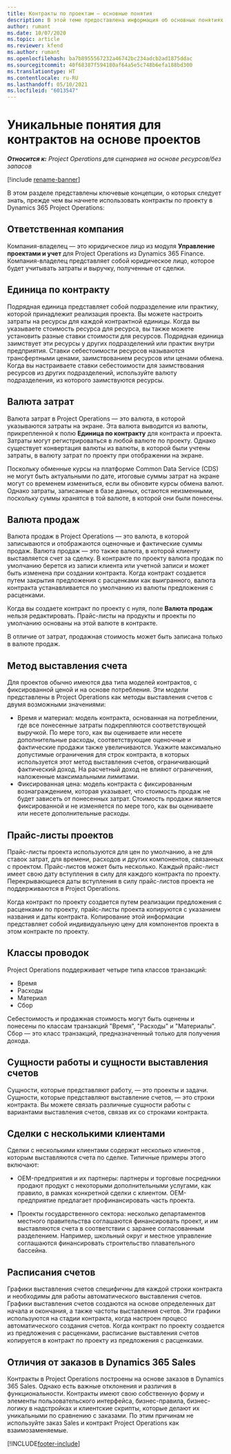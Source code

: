 ```yaml
---
title: Контракты по проектам — основные понятия
description: В этой теме предоставлена информация об основных понятиях контрактов по проектам в Project Operations.
author: rumant
ms.date: 10/07/2020
ms.topic: article
ms.reviewer: kfend
ms.author: rumant
ms.openlocfilehash: ba7b8955567232a46742bc234adcb2ad1875ddac
ms.sourcegitcommit: 40f68387f594180af64a5e5c748b6efa188bd300
ms.translationtype: HT
ms.contentlocale: ru-RU
ms.lasthandoff: 05/10/2021
ms.locfileid: "6013547"
---
```

# <a name="concepts-unique-to-project-based-contracts"></a>Уникальные понятия для контрактов на основе проектов

_**Относится к:** Project Operations для сценариев на основе ресурсов/без запасов_

[!include [rename-banner](~/includes/cc-data-platform-banner.md)]

В этом разделе представлены ключевые концепции, о которых следует знать, прежде чем вы начнете использовать контракты по проекту в Dynamics 365 Project Operations:

## <a name="owning-company"></a>Ответственная компания

Компания-владелец — это юридическое лицо из модуля **Управление проектами и учет** для Project Operations из Dynamics 365 Finance. Компания-владелец представляет собой юридическое лицо, которое будет учитывать затраты и выручку, полученные от сделки.

## <a name="contracting-unit"></a>Единица по контракту

Подрядная единица представляет собой подразделение или практику, которой принадлежит реализация проекта. Вы можете настроить затраты на ресурсы для каждой контрактной единицы. Когда вы указываете стоимость ресурса для ресурса, вы также можете установить разные ставки стоимости для ресурсов. Подрядная единица заимствует эти ресурсы у других подразделений или практик внутри предприятия. Ставки себестоимости ресурсов называются трансфертными ценами, заимствованием ресурсов или ценами обмена. Когда вы настраиваете ставки себестоимости для заимствования ресурсов из других подразделений, используйте валюту подразделения, из которого заимствуются ресурсы.

## <a name="cost-currency"></a>Валюта затрат

Валюта затрат в Project Operations — это валюта, в которой указываются затраты на экране. Эта валюта выводится из валюты, прикрепленной к полю **Единица по контракту** для контракта и проекта. Затраты могут регистрироваться в любой валюте по проекту. Однако существует конвертация валюты из валюты, в которой были учтены затраты, в валюту затрат по проекту при отображении на экране.

Поскольку обменные курсы на платформе Common Data Service (CDS) не могут быть актуальными по дате, итоговые суммы затрат на экране могут со временем измениться, если вы обновите курсы обмена валют. Однако затраты, записанные в базе данных, остаются неизменными, поскольку суммы хранятся в той валюте, в которой они были понесены.

## <a name="sales-currency"></a>Валюта продаж

Валюта продаж в Project Operations — это валюта, в которой записываются и отображаются оценочные и фактические суммы продаж. Валюта продаж — это также валюта, в которой клиенту выставляется счет за сделку. В контракте по проекту валюта продаж по умолчанию берется из записи клиента или учетной записи и может быть изменена при создании контракта. Когда контракт создается путем закрытия предложения с расценками как выигранного, валюта контракта устанавливается по умолчанию из валюты предложения с расценками.

Когда вы создаете контракт по проекту с нуля, поле **Валюта продаж** нельзя редактировать. Прайс-листы на продукты и проекты по умолчанию основаны на этой валюте в контракте.

В отличие от затрат, продажная стоимость может быть записана только в валюте продаж.

## <a name="billing-method"></a>Метод выставления счета

Для проектов обычно имеются два типа моделей контрактов, с фиксированной ценой и на основе потребления. Эти модели представлены в Project Operations как методы выставления счетов с двумя возможными значениями:

- Время и материал: модель контракта, основанная на потреблении, где все понесенные затраты подкрепляются соответствующей выручкой. По мере того, как вы оцениваете или несете дополнительные расходы, соответствующие оценочные и фактические продажи также увеличиваются. Укажите максимально допустимые ограничения для строк контракта, в которых используется этот метод выставления счетов, ограничивающий фактический доход. На расчетный доход не влияют ограничения, наложенные максимальными лимитами.
- Фиксированная цена: модель контракта с фиксированным вознаграждением, которая указывает, что стоимость продаж не будет зависеть от понесенных затрат. Стоимость продажи является фиксированной и не изменяется по мере того, как вы оцениваете или несете дополнительные расходы.

## <a name="project-price-lists"></a>Прайс-листы проектов

Прайс-листы проекта используются для цен по умолчанию, а не для ставок затрат, для времени, расходов и других компонентов, связанных с проектом. Прайс-листов может быть несколько. Каждый прайс-лист имеет свою дату вступления в силу для каждого контракта по проекту. Перекрывающиеся даты вступления в силу прайс-листов проекта не поддерживаются в Project Operations.

Когда контракт по проекту создается путем реализации предложения с расценками по проекту, прайс-листы проекта копируются с указанием названия и даты контракта. Копирование этой информации представляет собой индивидуальную цену для компонентов проекта в этом контракте по проекту.

## <a name="transaction-classes"></a>Классы проводок

Project Operations поддерживает четыре типа классов транзакций:

- Время
- Расходы
- Материал
- Сбор

Себестоимость и продажная стоимость могут быть оценены и понесены по классам транзакций "Время", "Расходы" и "Материалы". Сбор — это класс транзакций, предназначенный только для получения дохода.

## <a name="work-entities-and-billing-entities"></a>Сущности работы и сущности выставления счетов

Сущности, которые представляют работу, — это проекты и задачи. Сущности, которые представляют выставление счетов, — это строки контракта. Вы можете связать различные сущности работы с вариантами выставления счетов, связав их со строками контракта.

## <a name="multi-customer-deals"></a>Сделки с несколькими клиентами

Сделки с несколькими клиентами содержат несколько клиентов , которым выставляются счета по сделке. Типичные примеры этого включают:

- OEM-предприятия и их партнеры: партнеры и торговые посредники продают продукт с некоторыми дополнительными услугами, как правило, в рамках конкретной сделки с клиентом. OEM-предприятие предлагает профинансировать часть проекта. 

- Проекты государственного сектора: несколько департаментов местного правительства соглашаются финансировать проект, и им выставляются счета в соответствии с заранее согласованным разделением. Например, школьный округ и местное управление соглашаются финансировать строительство плавательного бассейна.

## <a name="invoice-schedules"></a>Расписания счетов

Графики выставления счетов специфичны для каждой строки контракта и необходимы для работы автоматического выставления счетов. Графики выставления счетов создаются на основе определенных дат начала и окончания, а также частоты выставления счетов. Эти графики используются на стадии контракта, когда настроен процесс автоматического создания счетов. Когда контракт по проекту создается из предложения с расценками, расписание выставления счетов копируется в контракт по проекту из предложения с расценками.

## <a name="changes-from-dynamics-365-sales-orders"></a>Отличия от заказов в Dynamics 365 Sales

Контракты в Project Operations построены на основе заказов в Dynamics 365 Sales. Однако есть важные отклонения и различия в функциональности. Контракты имеют свою собственную форму и элементы пользовательского интерфейса, бизнес-правила, бизнес-логику в надстройках и клиентские скрипты, которые делают их уникальными по сравнению с заказами. По этим причинам не используйте заказ Sales и контракт Project Operations как взаимозаменяемые.


[!INCLUDE[footer-include](../includes/footer-banner.md)]
